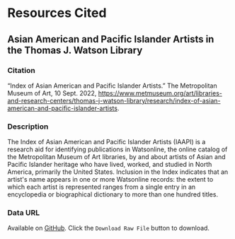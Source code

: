 
# Resources Cited

##  Asian American and Pacific Islander Artists in the Thomas J. Watson Library

### Citation
“Index of Asian American and Pacific Islander Artists.” The Metropolitan Museum of Art, 10 Sept. 2022, https://www.metmuseum.org/art/libraries-and-research-centers/thomas-j-watson-library/research/index-of-asian-american-and-pacific-islander-artists. 

### Description
 The Index of Asian American and Pacific Islander Artists (IAAPI) is a research aid for identifying publications in Watsonline, the online catalog of the Metropolitan Museum of Art libraries, by and about artists of Asian and Pacific Islander heritage who have lived, worked, and studied in North America, primarily the United States. Inclusion in the Index indicates that an artist's name appears in one or more Watsonline records: the extent to which each artist is represented ranges from a single entry in an encyclopedia or biographical dictionary to more than one hundred titles. 

 ### Data URL
 Available on [GitHub](https://github.com/Thomas-J-Watson-Library/Data-Sets/blob/main/IAAPI_raw_2023-10-05.csv). Click the `Download Raw File` button to download.